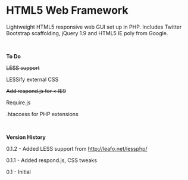 HTML5 Web Framework
=========

Lightweight HTML5 responsive web GUI set up in PHP. Includes Twitter Bootstrap scaffolding, jQuery 1.9 and HTML5 IE poly from Google.

<br>

<b>To Do</b>

~~LESS support~~

LESSify external CSS

~~Add respond.js for < IE9~~

Require.js

.htaccess for PHP extensions

<br>

<b>Version History</b>

0.1.2 - Added LESS support from http://leafo.net/lessphp/

0.1.1 - Added respond.js, CSS tweaks

0.1 - Initial